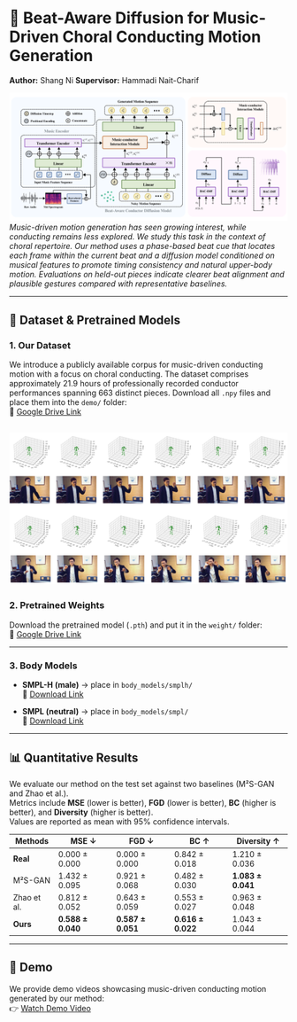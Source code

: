 # 🎼 Beat-Aware Diffusion for Music-Driven Choral Conducting Motion Generation

**Author:** Shang Ni
**Supervisor:** Hammadi Nait-Charif

![teaser](fig/model.png)  
*Music-driven motion generation has seen growing interest, while conducting remains less explored. We study this task in the context of choral repertoire. Our method uses a phase-based beat cue that locates each frame within the current beat and a diffusion model conditioned on musical features to promote timing consistency and natural upper-body motion. Evaluations on held-out pieces indicate clearer beat alignment and plausible gestures compared with representative baselines.*  

---

## 📂 Dataset & Pretrained Models

### 1. Our Dataset  
We introduce a publicly available corpus for music-driven conducting motion with a focus on choral conducting. The dataset comprises approximately 21.9 hours of professionally recorded conductor performances spanning 663 distinct pieces.
Download all `.npy` files and place them into the `demo/` folder:  
🔗 [Google Drive Link](https://drive.google.com/drive/folders/1x-oST6VXu-AKbwYFuMaPwcB28GCe0rOg?usp=sharing)

![teaser](fig/dataset.png) 
---

### 2. Pretrained Weights  
Download the pretrained model (`.pth`) and put it in the `weight/` folder:  
🔗 [Google Drive Link](https://drive.google.com/file/d/1vTD9s6JJV9mT7WieeuiGyGrNK6AX0d4l/view?usp=sharing)

---

### 3. Body Models  

- **SMPL-H (male)** → place in `body_models/smplh/`  
  🔗 [Download Link](https://drive.google.com/file/d/1hMDRkFnSqTQTokeKdojEA38FbsvaQEQi/view?usp=sharing)

- **SMPL (neutral)** → place in `body_models/smpl/`  
  🔗 [Download Link](https://drive.google.com/file/d/1jp3ZquJxN9944JwAq9a7c00jbE12WKH0/view?usp=sharing)

---

## 📊 Quantitative Results  

We evaluate our method on the test set against two baselines (M²S-GAN and Zhao et al.).  
Metrics include **MSE** (lower is better), **FGD** (lower is better), **BC** (higher is better), and **Diversity** (higher is better).  
Values are reported as mean with 95% confidence intervals.  

| Methods    | MSE ↓            | FGD ↓            | BC ↑             | Diversity ↑       |
|------------|------------------|------------------|------------------|------------------|
| **Real**   | 0.000 ± 0.000    | 0.000 ± 0.000    | 0.842 ± 0.018    | 1.210 ± 0.036    |
| M²S-GAN    | 1.432 ± 0.095    | 0.921 ± 0.068    | 0.482 ± 0.030    | **1.083 ± 0.041** |
| Zhao et al.| 0.812 ± 0.052    | 0.643 ± 0.059    | 0.553 ± 0.027    | 0.963 ± 0.048    |
| **Ours**   | **0.588 ± 0.040**| **0.587 ± 0.051**| **0.616 ± 0.022**| 1.043 ± 0.044    |

---

## 🎥 Demo  

We provide demo videos showcasing music-driven conducting motion generated by our method:  
👉 [Watch Demo Video](https://drive.google.com/file/d/1mlAUcpSJHFO3OIr7eIaGYTZVlmoE3jMj/view?usp=sharing)




